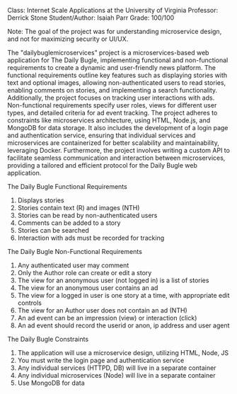 Class: Internet Scale Applications at the University of Virginia
Professor: Derrick Stone
Student/Author: Isaiah Parr
Grade: 100/100

Note: The goal of the project was for understanding microservice design, and not for maximizing security or UI/UX.

The "dailybuglemicroservices" project is a microservices-based web application for The Daily Bugle, implementing functional and non-functional requirements to create a dynamic and user-friendly news platform. The functional requirements outline key features such as displaying stories with text and optional images, allowing non-authenticated users to read stories, enabling comments on stories, and implementing a search functionality. Additionally, the project focuses on tracking user interactions with ads. Non-functional requirements specify user roles, views for different user types, and detailed criteria for ad event tracking. The project adheres to constraints like microservices architecture, using HTML, Node.js, and MongoDB for data storage. It also includes the development of a login page and authentication service, ensuring that individual services and microservices are containerized for better scalability and maintainability, leveraging Docker. Furthermore, the project involves writing a custom API to facilitate seamless communication and interaction between microservices, providing a tailored and efficient protocol for the Daily Bugle web application.


The Daily Bugle Functional Requirements
1. Displays stories
2. Stories contain text (R) and images (NTH)
3. Stories can be read by non-authenticated users
4. Comments can be added to a story
5. Stories can be searched
6. Interaction with ads must be recorded for tracking

The Daily Bugle Non-Functional Requirements
1. Any authenticated user may comment
2. Only the Author role can create or edit a story
3. The view for an anonymous user (not logged in) is a list of stories
4. The view for an anonymous user contains an ad
5. The view for a logged in user is one story at a time, with appropriate edit controls
6. The view for an Author user does not contain an ad (NTH)
7. An ad event can be an impression (view) or interaction (click)
8. An ad event should record the userid or anon, ip address and user agent

The Daily Bugle Constraints
1. The application will use a microservice design, utilizing HTML, Node, JS
2. You must write the login page and authentication service
3. Any individual services (HTTPD, DB) will live in a separate container
4. Any individual microservices (Node) will live in a separate container
5. Use MongoDB for data
